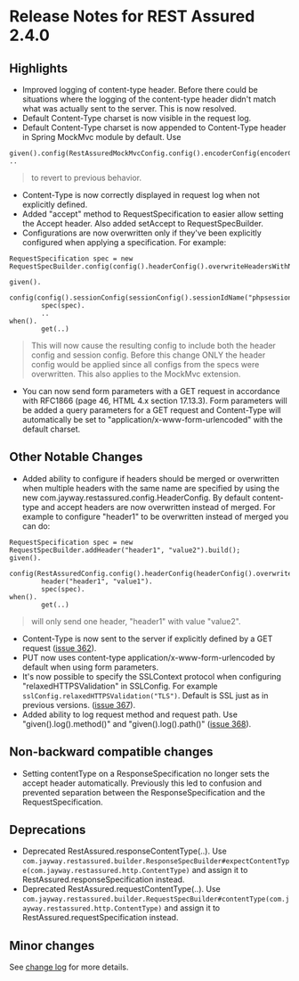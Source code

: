 # Release Notes for REST Assured 2.4.0 #

## Highlights ##
  * Improved logging of content-type header. Before there could be situations where the logging of the content-type header didn't match what was actually sent to the server. This is now resolved.
  * Default Content-Type charset is now visible in the request log.
  * Default Content-Type charset is now appended to Content-Type header in Spring MockMvc module by default. Use
```
given().config(RestAssuredMockMvcConfig.config().encoderConfig(encoderConfig().appendDefaultContentCharsetToContentTypeIfUndefined(false))). ..
```
> to revert to previous behavior.
  * Content-Type is now correctly displayed in request log when not explicitly defined.
  * Added "accept" method to RequestSpecification to easier allow setting the Accept header. Also added setAccept to RequestSpecBuilder.
  * Configurations are now overwritten only if they've been explicitly configured when applying a specification. For example:
```
RequestSpecification spec = new RequestSpecBuilder.config(config().headerConfig().overwriteHeadersWithName("header1")).build();

given().
        config(config().sessionConfig(sessionConfig().sessionIdName("phpsessionid"))).
        spec(spec).
        ..
when().
        get(..)
```
> This will now cause the resulting config to include both the header config and session config. Before this change ONLY the header config would be applied since all configs from the specs were overwritten. This also applies to the MockMvc extension.
  * You can now send form parameters with a GET request in accordance with RFC1866 (page 46, HTML 4.x section 17.13.3). Form parameters will be added a query parameters for a GET request and Content-Type will automatically be set to "application/x-www-form-urlencoded" with the default charset.

## Other Notable Changes ##
  * Added ability to configure if headers should be merged or overwritten when multiple headers with the same name are specified by using the new com.jayway.restassured.config.HeaderConfig. By default content-type and accept headers are now overwritten instead of merged. For example to configure "header1" to be overwritten instead of merged you can do:
```
RequestSpecification spec = new RequestSpecBuilder.addHeader("header1", "value2").build();
given().
        config(RestAssuredConfig.config().headerConfig(headerConfig().overwriteHeadersWithName("header1"))).
        header("header1", "value1").
        spec(spec).
when().
        get(..)
```

> will only send one header, "header1" with value "value2".
  * Content-Type is now sent to the server if explicitly defined by a GET request ([issue 362](https://code.google.com/p/rest-assured/issues/detail?id=362)).
  * PUT now uses content-type application/x-www-form-urlencoded by default when using form parameters.
  * It's now possible to specify the SSLContext protocol when configuring "relaxedHTTPSValidation" in SSLConfig. For example `sslConfig.relaxedHTTPSValidation("TLS")`. Default is SSL just as in previous versions. ([issue 367](https://code.google.com/p/rest-assured/issues/detail?id=367)).
  * Added ability to log request method and request path. Use "given().log().method()" and "given().log().path()" ([issue 368](https://code.google.com/p/rest-assured/issues/detail?id=368)).

## Non-backward compatible changes ##
  * Setting contentType on a ResponseSpecification no longer sets the accept header automatically. Previously this led to confusion and prevented separation between the ResponseSpecification and the RequestSpecification.

## Deprecations ##
  * Deprecated RestAssured.responseContentType(..). Use `com.jayway.restassured.builder.ResponseSpecBuilder#expectContentType(com.jayway.restassured.http.ContentType)` and assign it to RestAssured.responseSpecification instead.
  * Deprecated RestAssured.requestContentType(..). Use `com.jayway.restassured.builder.RequestSpecBuilder#contentType(com.jayway.restassured.http.ContentType)` and assign it to RestAssured.requestSpecification instead.


## Minor changes ##
See [change log](http://github.com/jayway/rest-assured/raw/master/changelog.txt) for more details.